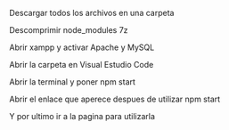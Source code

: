 Descargar todos los archivos en una carpeta

Descomprimir node_modules 7z

Abrir xampp y activar Apache y MySQL

Abrir la carpeta en Visual Estudio Code

Abrir la terminal y poner npm start

Abrir el enlace que aperece despues de utilizar npm start

Y por ultimo ir a la pagina para utilizarla 
